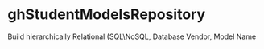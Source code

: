 # ghStudentModelsRepository
Build hierarchically Relational (SQL\NoSQL, Database Vendor, Model Name
